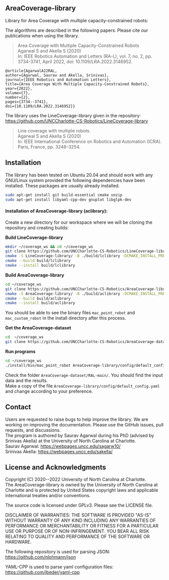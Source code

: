 ## AreaCoverage-library
Library for Area Coverage with multiple capacity-constrained robots:

The algorithms are described in the following papers. Please cite our publications when using the library.

> Area Coverage with Multiple  Capacity-Constrained Robots  
> Agarwal S and Akella S (2020)  
> In: IEEE Robotics Automation and Letters (RA-L), vol. 7, no. 2, pp. 3734-3741, April 2022, doi: 10.1109/LRA.2022.3146952.

```
@article{AgarwalA22RAL,  
author={Agarwal, Saurav and Akella, Srinivas},  
journal={IEEE Robotics and Automation Letters},   
title={Area Coverage With Multiple Capacity-Constrained Robots},  
year={2022},  
volume={7},  
number={2},  
pages={3734--3741},  
doi={10.1109/LRA.2022.3146952}}  
```


The library uses the LineCoverage-library given in the repository:
https://github.com/UNCCharlotte-CS-Robotics/LineCoverage-library

> Line coverage with multiple robots.  
> Agarwal S and Akella S (2020)  
> In: IEEE International Conference on Robotics and Automation (ICRA). Paris, France, pp. 3248–3254.


## Installation
The library has been tested on Ubuntu 20.04 and should work with any GNU/Linux system provided the following dependencies have been installed.
These packages are usually already installed.

```bash
sudo apt-get install git build-essential cmake unzip
sudo apt-get install libyaml-cpp-dev gnuplot libglpk-dev
```

#### Installation of AreaCoverage-library (aclibrary):

Create a new directory for our workspace where we will be cloning the repository and creating builds:

**Build LineCoverage-library**

```bash
mkdir ~/coverage_ws && cd ~/coverage_ws   
git clone https://github.com/UNCCharlotte-CS-Robotics/LineCoverage-library.git    
cmake -S LineCoverage-library/ -B ./build/lclibrary -DCMAKE_INSTALL_PREFIX=install/  
cmake --build build/lclibrary  
cmake --install build/lclibrary  
```
**Build AreaCoverage-library**
```bash
cd ~/coverage_ws   
git clone https://github.com/UNCCharlotte-CS-Robotics/AreaCoverage-library.git    
cmake -S AreaCoverage-library/ -B ./build/aclibrary -DCMAKE_INSTALL_PREFIX=install/  
cmake --build build/aclibrary  
cmake --install build/aclibrary  
```


You should be able to see the binary files `mac_point_robot` and `mac_custom_robot` in the install directory after this process.

**Get the AreaCoverage-dataset**
```bash
cd  ~/coverage_ws    
git clone https://github.com/UNCCharlotte-CS-Robotics/AreaCoverage-dataset.git
```

**Run programs**

```bash
cd ~/coverage_ws
./install/bin/mac_point_robot AreaCoverage-library/config/default_config.yaml
```

Check the folder `AreaCoverage-dataset/RAL-main/`. You should find the input data and the results.  
Make a copy of the file `AreaCoverage-library/config/default_config.yaml` and change according to your preference.  

## Contact
Users are requested to raise bugs to help improve the library. We are working on improving the documentation. Please use the GitHub issues, pull requests, and discussions.  
The program is authored by Saurav Agarwal during his PhD (advised by Srinivas Akella) at the University of North Carolina at Charlotte.  
Saurav Agarwal: https://webpages.uncc.edu/sagarw10/  
Srinivas Akella: https://webpages.uncc.edu/sakella/

## License and Acknowledgments
Copyright (C) 2020--2022 University of North Carolina at Charlotte.  
The AreaCoverage-library is owned by the University of North Carolina at Charlotte and is protected by United States copyright laws and applicable international treaties and/or conventions.

The source code is licensed under GPLv3. Please see the LICENSE file.

DISCLAIMER OF WARRANTIES: THE SOFTWARE IS PROVIDED "AS-IS" WITHOUT WARRANTY OF ANY KIND INCLUDING ANY WARRANTIES OF PERFORMANCE OR MERCHANTABILITY OR FITNESS FOR A PARTICULAR USE OR PURPOSE OR OF NON-INFRINGEMENT. YOU BEAR ALL RISK RELATING TO QUALITY AND PERFORMANCE OF THE SOFTWARE OR HARDWARE.

The following repository is used for parsing JSON:  
https://github.com/nlohmann/json

YAML-CPP is used to parse yaml configuration files:  
https://github.com/jbeder/yaml-cpp
